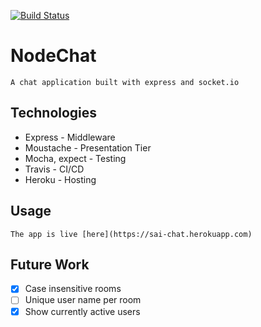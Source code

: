 [![Build Status](https://travis-ci.org/SaiKrishnaMohan7/NodeChat.svg?branch=master)](https://travis-ci.org/SaiKrishnaMohan7/NodeChat)

# NodeChat
    A chat application built with express and socket.io

## Technologies
* Express - Middleware
* Moustache - Presentation Tier
* Mocha, expect - Testing
* Travis - CI/CD
* Heroku - Hosting

## Usage
    The app is live [here](https://sai-chat.herokuapp.com)

## Future Work
- [x] Case insensitive rooms
- [ ] Unique user name per room
- [x] Show currently active users